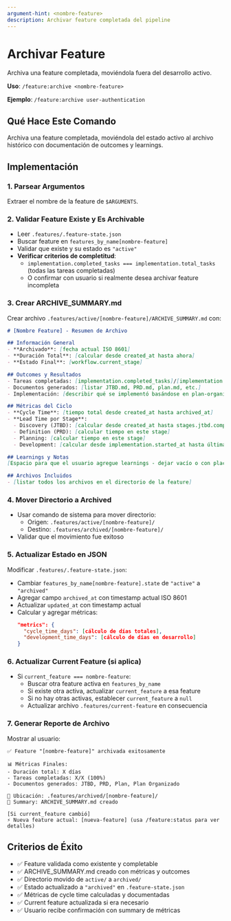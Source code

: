```yaml
---
argument-hint: <nombre-feature>
description: Archivar feature completada del pipeline
---
```


# Archivar Feature

Archiva una feature completada, moviéndola fuera del desarrollo activo.

**Uso**: `/feature:archive <nombre-feature>`

**Ejemplo**: `/feature:archive user-authentication`

## Qué Hace Este Comando

Archiva una feature completada, moviéndola del estado activo al archivo histórico con documentación de outcomes y learnings.

## Implementación

### 1. Parsear Argumentos
Extraer el nombre de la feature de `$ARGUMENTS`.

### 2. Validar Feature Existe y Es Archivable
- Leer `.features/.feature-state.json`
- Buscar feature en `features_by_name[nombre-feature]`
- Validar que existe y su estado es `"active"`
- **Verificar criterios de completitud**:
  - `implementation.completed_tasks === implementation.total_tasks` (todas las tareas completadas)
  - O confirmar con usuario si realmente desea archivar feature incompleta

### 3. Crear ARCHIVE_SUMMARY.md
Crear archivo `.features/active/[nombre-feature]/ARCHIVE_SUMMARY.md` con:

```markdown
# [Nombre Feature] - Resumen de Archivo

## Información General
- **Archivado**: [fecha actual ISO 8601]
- **Duración Total**: [calcular desde created_at hasta ahora]
- **Estado Final**: [workflow.current_stage]

## Outcomes y Resultados
- Tareas completadas: [implementation.completed_tasks]/[implementation.total_tasks]
- Documentos generados: [listar JTBD.md, PRD.md, plan.md, etc.]
- Implementación: [describir qué se implementó basándose en plan-organized.md]

## Métricas del Ciclo
- **Cycle Time**: [tiempo total desde created_at hasta archived_at]
- **Lead Time por Stage**:
  - Discovery (JTBD): [calcular desde created_at hasta stages.jtbd.completed_at]
  - Definition (PRD): [calcular tiempo en este stage]
  - Planning: [calcular tiempo en este stage]
  - Development: [calcular desde implementation.started_at hasta última tarea]

## Learnings y Notas
[Espacio para que el usuario agregue learnings - dejar vacío o con placeholder]

## Archivos Incluidos
- [listar todos los archivos en el directorio de la feature]
```

### 4. Mover Directorio a Archived
- Usar comando de sistema para mover directorio:
  - Origen: `.features/active/[nombre-feature]/`
  - Destino: `.features/archived/[nombre-feature]/`
- Validar que el movimiento fue exitoso

### 5. Actualizar Estado en JSON
Modificar `.features/.feature-state.json`:
- Cambiar `features_by_name[nombre-feature].state` de `"active"` a `"archived"`
- Agregar campo `archived_at` con timestamp actual ISO 8601
- Actualizar `updated_at` con timestamp actual
- Calcular y agregar métricas:
  ```json
  "metrics": {
    "cycle_time_days": [cálculo de días totales],
    "development_time_days": [cálculo de días en desarrollo]
  }
  ```

### 6. Actualizar Current Feature (si aplica)
- Si `current_feature === nombre-feature`:
  - Buscar otra feature activa en `features_by_name`
  - Si existe otra activa, actualizar `current_feature` a esa feature
  - Si no hay otras activas, establecer `current_feature` a `null`
  - Actualizar archivo `.features/current-feature` en consecuencia

### 7. Generar Reporte de Archivo
Mostrar al usuario:
```
✅ Feature "[nombre-feature]" archivada exitosamente

📊 Métricas Finales:
- Duración total: X días
- Tareas completadas: X/X (100%)
- Documentos generados: JTBD, PRD, Plan, Plan Organizado

📁 Ubicación: .features/archived/[nombre-feature]/
📝 Summary: ARCHIVE_SUMMARY.md creado

[Si current_feature cambió]
⚡ Nueva feature actual: [nueva-feature] (usa /feature:status para ver detalles)
```

## Criterios de Éxito

- ✅ Feature validada como existente y completable
- ✅ ARCHIVE_SUMMARY.md creado con métricas y outcomes
- ✅ Directorio movido de `active/` a `archived/`
- ✅ Estado actualizado a `"archived"` en `.feature-state.json`
- ✅ Métricas de cycle time calculadas y documentadas
- ✅ Current feature actualizada si era necesario
- ✅ Usuario recibe confirmación con summary de métricas
